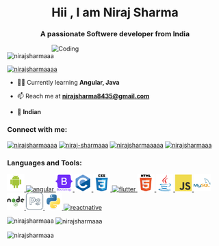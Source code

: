 <h1 align="center">Hii , I am Niraj Sharma</h1>
<h3 align="center">A passionate Softwere developer from India</h3>

<img align="Right" alt="Coding" width="400" src="https://media.tenor.com/scJmHcoziLYAAAAi/kelvin-working-from-home.gif">

<p align="left"> <img src="https://komarev.com/ghpvc/?username=nirajsharmaaa&label=Profile%20views&color=0e75b6&style=flat" alt="nirajsharmaaa" /> </p>

<p align="left"> <a href="https://twitter.com/nirajsharmaaaa" target="blank"><img src="https://img.shields.io/twitter/follow/nirajsharmaaaa?logo=twitter&style=for-the-badge" alt="nirajsharmaaaa" /></a> </p>

- ✍🏻 Currently learning **Angular, Java**

- 📫 Reach me at **nirajsharma8435@gmail.com**

- 📍 **Indian**

<h3 align="left">Connect with me:</h3>
<p align="left">
<a href="https://twitter.com/nirajsharmaaaa" target="blank"><img align="center" src="https://raw.githubusercontent.com/rahuldkjain/github-profile-readme-generator/master/src/images/icons/Social/twitter.svg" alt="nirajsharmaaaa" height="30" width="40" /></a>
<a href="https://linkedin.com/in/niraj-sharmaaa" target="blank"><img align="center" src="https://raw.githubusercontent.com/rahuldkjain/github-profile-readme-generator/master/src/images/icons/Social/linked-in-alt.svg" alt="niraj-sharmaaa" height="30" width="40" /></a>
<a href="https://fb.com/nirajsharmaaaaa" target="blank"><img align="center" src="https://raw.githubusercontent.com/rahuldkjain/github-profile-readme-generator/master/src/images/icons/Social/facebook.svg" alt="nirajsharmaaaaa" height="30" width="40" /></a>
<a href="https://instagram.com/nirajsharmaaa" target="blank"><img align="center" src="https://raw.githubusercontent.com/rahuldkjain/github-profile-readme-generator/master/src/images/icons/Social/instagram.svg" alt="nirajsharmaaa" height="30" width="40" /></a>
</p>

<h3 align="left">Languages and Tools:</h3>
<p align="left"> <a href="https://developer.android.com" target="_blank" rel="noreferrer"> <img src="https://raw.githubusercontent.com/devicons/devicon/master/icons/android/android-original-wordmark.svg" alt="android" width="40" height="40"/> </a> <a href="https://angular.io" target="_blank" rel="noreferrer"> <img src="https://angular.io/assets/images/logos/angular/angular.svg" alt="angular" width="40" height="40"/> </a> <a href="https://getbootstrap.com" target="_blank" rel="noreferrer"> <img src="https://raw.githubusercontent.com/devicons/devicon/master/icons/bootstrap/bootstrap-plain-wordmark.svg" alt="bootstrap" width="40" height="40"/> </a> <a href="https://www.cprogramming.com/" target="_blank" rel="noreferrer"> <img src="https://raw.githubusercontent.com/devicons/devicon/master/icons/c/c-original.svg" alt="c" width="40" height="40"/> </a> <a href="https://www.w3schools.com/css/" target="_blank" rel="noreferrer"> <img src="https://raw.githubusercontent.com/devicons/devicon/master/icons/css3/css3-original-wordmark.svg" alt="css3" width="40" height="40"/> </a> <a href="https://flutter.dev" target="_blank" rel="noreferrer"> <img src="https://www.vectorlogo.zone/logos/flutterio/flutterio-icon.svg" alt="flutter" width="40" height="40"/> </a> <a href="https://www.w3.org/html/" target="_blank" rel="noreferrer"> <img src="https://raw.githubusercontent.com/devicons/devicon/master/icons/html5/html5-original-wordmark.svg" alt="html5" width="40" height="40"/> </a> <a href="https://www.java.com" target="_blank" rel="noreferrer"> <img src="https://raw.githubusercontent.com/devicons/devicon/master/icons/java/java-original.svg" alt="java" width="40" height="40"/> </a> <a href="https://developer.mozilla.org/en-US/docs/Web/JavaScript" target="_blank" rel="noreferrer"> <img src="https://raw.githubusercontent.com/devicons/devicon/master/icons/javascript/javascript-original.svg" alt="javascript" width="40" height="40"/> </a> <a href="https://www.mysql.com/" target="_blank" rel="noreferrer"> <img src="https://raw.githubusercontent.com/devicons/devicon/master/icons/mysql/mysql-original-wordmark.svg" alt="mysql" width="40" height="40"/> </a> <a href="https://nodejs.org" target="_blank" rel="noreferrer"> <img src="https://raw.githubusercontent.com/devicons/devicon/master/icons/nodejs/nodejs-original-wordmark.svg" alt="nodejs" width="40" height="40"/> </a> <a href="https://www.photoshop.com/en" target="_blank" rel="noreferrer"> <img src="https://raw.githubusercontent.com/devicons/devicon/master/icons/photoshop/photoshop-line.svg" alt="photoshop" width="40" height="40"/> </a> <a href="https://www.python.org" target="_blank" rel="noreferrer"> <img src="https://raw.githubusercontent.com/devicons/devicon/master/icons/python/python-original.svg" alt="python" width="40" height="40"/> </a> <a href="https://reactnative.dev/" target="_blank" rel="noreferrer"> <img src="https://reactnative.dev/img/header_logo.svg" alt="reactnative" width="40" height="40"/> </a> </p>

<p><img align="left" src="https://github-readme-stats.vercel.app/api/top-langs?username=nirajsharmaaa&show_icons=true&locale=en&layout=compact" alt="nirajsharmaaa" /></p>

<p>&nbsp;<img align="center" src="https://github-readme-stats.vercel.app/api?username=nirajsharmaaa&show_icons=true&locale=en" alt="nirajsharmaaa" /></p>

<p><img align="center" src="https://github-readme-streak-stats.herokuapp.com/?user=nirajsharmaaa&" alt="nirajsharmaaa" /></p>

